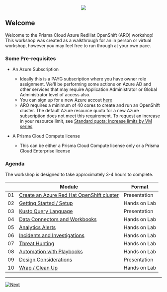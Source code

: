<div align="center">
    <a href="./README.md">
        <img src="img/header.png"/>
    </a>
</div>

## Welcome

Welcome to the Prisma Cloud Azure RedHat OpenShift (ARO) workshop! This workshop was created as a walkthrough for an in person or virtual workshop, however you may feel free to run through at your own pace.

### Some Pre-requisites

* An Azure Subscription
  * Ideally this is a PAYG subscription where you have owner role assignment. We'll be performing some actions on Azure AD and other services that may require Application Administrator or Global Administrator level of access also.
  * You can sign up for a new Azure accout [here](https://azure.microsoft.com/free/?WT.mc_id=sentinelworkshop-github-debryen)
  * ARO requires a minimum of 40 cores to create and run an OpenShift cluster. The default Azure resource quota for a new Azure subscription does not meet this requirement. To request an increase in your resource limit, see [Standard quota: Increase limits by VM series](../azure-portal/supportability/per-vm-quota-requests.md)

* A Prisma Cloud Compute license
  * This can be either a Prisma Cloud Compute license only or a Prisma Cloud Enterprise license


### Agenda

The workshop is designed to take approximately 3-4 hours to complete. 

|    | Module                   | Format       |
|----|--------------------------|--------------|
| 01 | [Create an Azure Red Hat OpenShift cluster](../pull/1-create-aro-cluster.md)                         | Presentation |
| 02 | [Getting Started / Setup](02_getting_started.md) | Hands on Lab |
| 03 | [Kusto Query Language](03_kql.md)                | Presentation |
| 04 | [Data Connectors and Workbooks](04_workbooks.md) | Hands on Lab |
| 05 | [Analytics Alerts](05_analytics.md)              | Hands on Lab |
| 06 | [Incidents and Investigations](06_incidents.md)  | Hands on Lab |
| 07 | [Threat Hunting](07_hunting.md)                  | Hands on Lab |
| 08 | [Automation with Playbooks](08_playbooks.md)     | Hands on Lab |
| 09 | [Design Considerations](09_patterns.md)                | Presentation |
| 10 | [Wrap / Clean Up](10_cleanup.md)                 | Hands on Lab |

----

[![Next](img/get_started.png)](./01_intro.md)
